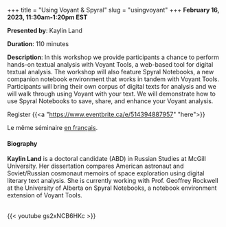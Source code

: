 +++
title = "Using Voyant & Spyral"
slug = "usingvoyant"
+++
**February 16, 2023, 11:30am-1:20pm EST**

**Presented by**: Kaylin Land

**Duration**: 110 minutes

**Description**: In this workshop we provide participants a chance to perform hands-on textual analysis with
Voyant Tools, a web-based tool for digital textual analysis. The workshop will also feature Spyral Notebooks,
a new companion notebook environment that works in tandem with Voyant Tools. Participants will bring their own
corpus of digital texts for analysis and we will walk through using Voyant with your text. We will demonstrate
how to use Spyral Notebooks to save, share, and enhance your Voyant analysis.

Register {{<a "https://www.eventbrite.ca/e/514394887957" "here">}}

Le même séminaire [en français](/usingvoyantfr).

#### Biography

**Kaylin Land** is a doctoral candidate (ABD) in Russian Studies at McGill University. Her dissertation
compares American astronaut and Soviet/Russian cosmonaut memoirs of space exploration using digital literary
text analysis. She is currently working with Prof. Geoffrey Rockwell at the University of Alberta on Spyral
Notebooks, a notebook environment extension of Voyant Tools.

<br>
{{< youtube gs2xNCB6HKc >}}
